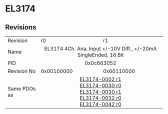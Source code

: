 # EL3174

## Revisions
<table>
<tr>
<td>Revision</td>
<td>r0</td>
<td>r1</td>
</tr>
<tr>
<td>Name</td>
<td colspan=2 align="center">EL3174 4Ch. Ana. Input +/-10V Diff., +/-20mA SingleEnded, 16 Bit</td>
</tr>
<tr>
<td>PID</td>
<td colspan=2 align="center">0x0c663052</td>
</tr>
<tr>
<td>Revision No</td>
<td>0x00100000</td>
<td>0x00110000</td>
</tr>
<tr>
<td>Same PDOs as</td>
<td colspan=2 align="center"><a href="EL3174-0002.md">EL3174-0002 r1</a><br/><a href="EL3174-0030.md">EL3174-0030 r0</a><br/><a href="EL3174-0030.md">EL3174-0030 r1</a><br/><a href="EL3174-0032.md">EL3174-0032 r0</a><br/><a href="EL3174-0042.md">EL3174-0042 r0</a></td>
</tr>
</table>
